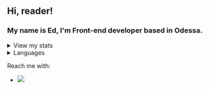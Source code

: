 ## Hi, reader! 

### My name is Ed, I'm Front-end developer based in Odessa.
<details>
  <summary>View my stats</summary>
  <img src="https://github-readme-stats.vercel.app/api?username=KramerEd&show_icons=true"/>
</details>

<details>
  <summary>Languages</summary>
  <img src="https://github-readme-stats.vercel.app/api/top-langs/?username=KramerEd&layout=compact)"/>
</details>

Reach me with: 
<ul>
  <li>
    <a href=""><img src="https://img.shields.io/badge/Telegram-Open%20telegram-blue"/></a>
  </li>  
</ul>
